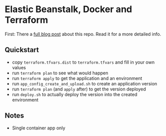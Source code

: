 # Elastic Beanstalk, Docker and Terraform

First: There a [full blog post](https://flypenguin.de/2017/04/13/elastic-beanstalk-with-docker-using-terraform/) about this repo. Read it for a more detailed info.


## Quickstart

* copy `terraform.tfvars.dist` to `terraform.tfvars` and fill in your own values
* run `terraform plan` to see what would happen
* run `terraform apply` to get the application and an environment
* run `app_config_create_and_upload.sh` to create an application version
* run `terraform plan` (and `apply` after) to get the version deployed
* run `deploy.sh` to actually deploy the version into the created environment

## Notes

* Single container app only
